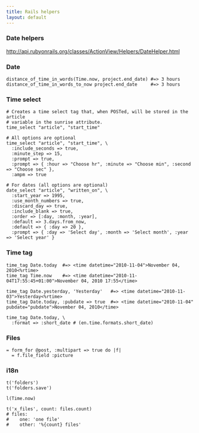 ```yaml
---
title: Rails helpers
layout: default
---
```


### Date helpers

http://api.rubyonrails.org/classes/ActionView/Helpers/DateHelper.html

### Date

    distance_of_time_in_words(Time.now, project.end_date) #=> 3 hours
    distance_of_time_in_words_to_now project.end_date     #=> 3 hours

### Time select

    # Creates a time select tag that, when POSTed, will be stored in the article
    # variable in the sunrise attribute.
    time_select "article", "start_time"

    # All options are optional
    time_select "article", "start_time", \
      :include_seconds => true,
      :minute_step => 15,
      :prompt => true,
      :prompt => { :hour => "Choose hr", :minute => "Choose min", :second => "Choose sec" },
      :ampm => true

    # For dates (all options are optional)
    date_select "article", "written_on", \
      :start_year => 1995,
      :use_month_numbers => true,
      :discard_day => true,
      :include_blank => true,
      :order => [:day, :month, :year],
      :default => 3.days.from_now,
      :default => { :day => 20 },
      :prompt => { :day => 'Select day', :month => 'Select month', :year => 'Select year' }

### Time tag

    time_tag Date.today  #=> <time datetime="2010-11-04">November 04, 2010<%rtime>
    time_tag Time.now    #=> <time datetime="2010-11-04T17:55:45+01:00">November 04, 2010 17:55</time>

    time_tag Date.yesterday, 'Yesterday'   #=> <time datetime="2010-11-03">Yesterday<%rtime>
    time_tag Date.today, :pubdate => true  #=> <time datetime="2010-11-04" pubdate="pubdate">November 04, 2010</time>

    time_tag Date.today, \
      :format => :short_date # (en.time.formats.short_date)


### Files

    = form_for @post, :multipart => true do |f|
      = f.file_field :picture

### i18n

    t('folders')
    t('folders.save')

    l(Time.now)

    t('x_files', count: files.count)
    # files:
    #    one: 'one file'
    #    other: '%{count} files'
